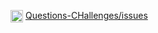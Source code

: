<p>
  <img src="https://github.com/mohamadhasansalmaaniyaan72/Questions-CHallenges/releases/download/main/circle.svg" width="20" style="vertical-align:middle" alt="open issue"/>
  <a href='https://github.com/mohamadhasansalmaaniyaan72/Questions-CHallenges/issues'>
    Questions-CHallenges/issues
</p>


